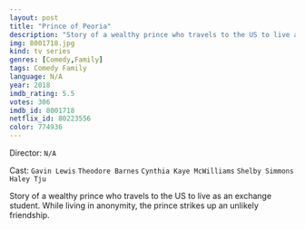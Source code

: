 ```yaml
---
layout: post
title: "Prince of Peoria"
description: "Story of a wealthy prince who travels to the US to live as an exchange student. While living in anonymity, the prince strikes up an unlikely friendship..."
img: 8001718.jpg
kind: tv series
genres: [Comedy,Family]
tags: Comedy Family 
language: N/A
year: 2018
imdb_rating: 5.5
votes: 306
imdb_id: 8001718
netflix_id: 80223556
color: 774936
---
```

Director: `N/A`  

Cast: `Gavin Lewis` `Theodore Barnes` `Cynthia Kaye McWilliams` `Shelby Simmons` `Haley Tju` 

Story of a wealthy prince who travels to the US to live as an exchange student. While living in anonymity, the prince strikes up an unlikely friendship.